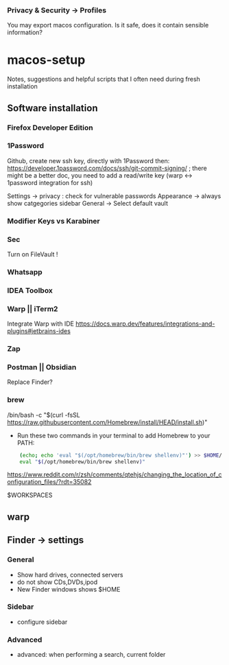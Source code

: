 ### Privacy & Security -> Profiles
You may export macos configuration. Is it safe, does it contain sensible information?

# macos-setup
Notes, suggestions and helpful scripts that I often need during fresh installation

## Software installation

### Firefox Developer Edition
### 1Password
Github, create new ssh key, directly with 1Password then:
https://developer.1password.com/docs/ssh/git-commit-signing/ ; there might be a better doc, you need to add a read/write key (warp <-> 1password integration for ssh)

Settings -> privacy : check for vulnerable passwords
Appearance -> always show catgegories sidebar
General -> Select default vault

### Modifier Keys vs Karabiner
### Sec
Turn on FileVault !
### Whatsapp
### IDEA Toolbox
### Warp || iTerm2
Integrate Warp with IDE https://docs.warp.dev/features/integrations-and-plugins#jetbrains-ides
### Zap
### Postman || Obsidian
Replace Finder?


### brew
/bin/bash -c "$(curl -fsSL https://raw.githubusercontent.com/Homebrew/install/HEAD/install.sh)"
- Run these two commands in your terminal to add Homebrew to your PATH:
```bash
    (echo; echo 'eval "$(/opt/homebrew/bin/brew shellenv)"') >> $HOME/.zprofile # TODO change to have .settings or whatever
    eval "$(/opt/homebrew/bin/brew shellenv)"
```

https://www.reddit.com/r/zsh/comments/qtehjs/changing_the_location_of_configuration_files/?rdt=35082

$WORKSPACES

## warp

## Finder -> settings
### General
- Show hard drives, connected servers
- do not show CDs,DVDs,ipod
- New Finder windows shows $HOME
### Sidebar
- configure sidebar
### Advanced
- advanced: when performing a search, current folder
